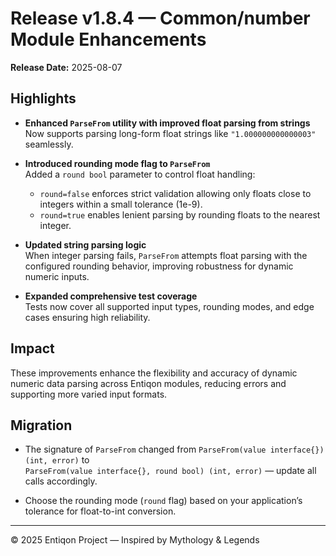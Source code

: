 # Release v1.8.4 — Common/number Module Enhancements

**Release Date:** 2025-08-07

## Highlights

- **Enhanced `ParseFrom` utility with improved float parsing from strings**  
  Now supports parsing long-form float strings like `"1.000000000000003"` seamlessly.

- **Introduced rounding mode flag to `ParseFrom`**  
  Added a `round bool` parameter to control float handling:  
  - `round=false` enforces strict validation allowing only floats close to integers within a small tolerance (1e-9).  
  - `round=true` enables lenient parsing by rounding floats to the nearest integer.

- **Updated string parsing logic**  
  When integer parsing fails, `ParseFrom` attempts float parsing with the configured rounding behavior, improving robustness for dynamic numeric inputs.

- **Expanded comprehensive test coverage**  
  Tests now cover all supported input types, rounding modes, and edge cases ensuring high reliability.

## Impact

These improvements enhance the flexibility and accuracy of dynamic numeric data parsing across Entiqon modules, reducing errors and supporting more varied input formats.

## Migration

- The signature of `ParseFrom` changed from `ParseFrom(value interface{}) (int, error)` to  
  `ParseFrom(value interface{}, round bool) (int, error)` — update all calls accordingly.

- Choose the rounding mode (`round` flag) based on your application’s tolerance for float-to-int conversion.

---

© 2025 Entiqon Project — Inspired by Mythology & Legends